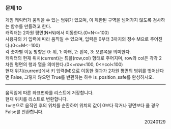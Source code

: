 ### 문제 10
게임 캐릭터가 움직을 수 있는 범위가 있으며, 이 제한된 구역을 넘어가지 않도록 검사하는 함수를 만들려고 한다.  
캐릭터는 2차원 평면(N*N)에서 이동한다.(0<N<=100)  
사용자의 키 입력에 따라 움직일 수 있으며, 입력은 0부터 3까지의 정수 M으로 주어진다.(0<=M<=100)  
각 숫자별 이동 방향은 0: 위, 1: 아래, 2: 왼쪽, 3: 오른쪽을 의미한다.  
캐릭터의 현재 위치(current)는 튜플(row,col) 형태로 주어지며, row와 col은 각각 2차원 평면의 행과 열을 의미한다.(0<=row<100, 0<=col<100)  
현재 위치(current)에서 키 입력(M)으로 이동한 결과가 2차원 평면의 범위를 벗어난다면 False, 그렇지 않으면 True를 반환하는 하수 is_position_safe를 완성하시오.  

---
움직임에 따른 좌표변화를 리스트에 저장합니다.  
현재 위치를 리스트로 변환합니다.  
`for문`으로 움직인 후의 위치를 순환하여 위치의 값이 0보다 작거나 평면보다 클 경우 False를 반환합니다.
<div style="text-align: right">20240129</div>